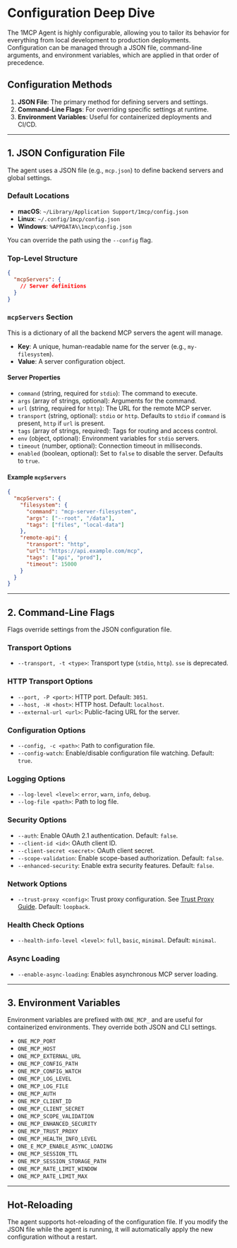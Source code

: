 # Configuration Deep Dive

The 1MCP Agent is highly configurable, allowing you to tailor its behavior for everything from local development to production deployments. Configuration can be managed through a JSON file, command-line arguments, and environment variables, which are applied in that order of precedence.

## Configuration Methods

1.  **JSON File**: The primary method for defining servers and settings.
2.  **Command-Line Flags**: For overriding specific settings at runtime.
3.  **Environment Variables**: Useful for containerized deployments and CI/CD.

---

## 1. JSON Configuration File

The agent uses a JSON file (e.g., `mcp.json`) to define backend servers and global settings.

### Default Locations

- **macOS**: `~/Library/Application Support/1mcp/config.json`
- **Linux**: `~/.config/1mcp/config.json`
- **Windows**: `%APPDATA%\1mcp\config.json`

You can override the path using the `--config` flag.

### Top-Level Structure

```json
{
  "mcpServers": {
    // Server definitions
  }
}
```

### `mcpServers` Section

This is a dictionary of all the backend MCP servers the agent will manage.

- **Key**: A unique, human-readable name for the server (e.g., `my-filesystem`).
- **Value**: A server configuration object.

#### Server Properties

- `command` (string, required for `stdio`): The command to execute.
- `args` (array of strings, optional): Arguments for the command.
- `url` (string, required for `http`): The URL for the remote MCP server.
- `transport` (string, optional): `stdio` or `http`. Defaults to `stdio` if `command` is present, `http` if `url` is present.
- `tags` (array of strings, required): Tags for routing and access control.
- `env` (object, optional): Environment variables for `stdio` servers.
- `timeout` (number, optional): Connection timeout in milliseconds.
- `enabled` (boolean, optional): Set to `false` to disable the server. Defaults to `true`.

#### Example `mcpServers`

```json
{
  "mcpServers": {
    "filesystem": {
      "command": "mcp-server-filesystem",
      "args": ["--root", "/data"],
      "tags": ["files", "local-data"]
    },
    "remote-api": {
      "transport": "http",
      "url": "https://api.example.com/mcp",
      "tags": ["api", "prod"],
      "timeout": 15000
    }
  }
}
```

---

## 2. Command-Line Flags

Flags override settings from the JSON configuration file.

### Transport Options

- `--transport, -t <type>`: Transport type (`stdio`, `http`). `sse` is deprecated.

### HTTP Transport Options

- `--port, -P <port>`: HTTP port. Default: `3051`.
- `--host, -H <host>`: HTTP host. Default: `localhost`.
- `--external-url <url>`: Public-facing URL for the server.

### Configuration Options

- `--config, -c <path>`: Path to configuration file.
- `--config-watch`: Enable/disable configuration file watching. Default: `true`.

### Logging Options

- `--log-level <level>`: `error`, `warn`, `info`, `debug`.
- `--log-file <path>`: Path to log file.

### Security Options

- `--auth`: Enable OAuth 2.1 authentication. Default: `false`.
- `--client-id <id>`: OAuth client ID.
- `--client-secret <secret>`: OAuth client secret.
- `--scope-validation`: Enable scope-based authorization. Default: `false`.
- `--enhanced-security`: Enable extra security features. Default: `false`.

### Network Options

- `--trust-proxy <config>`: Trust proxy configuration. See [Trust Proxy Guide](../reference/trust-proxy). Default: `loopback`.

### Health Check Options

- `--health-info-level <level>`: `full`, `basic`, `minimal`. Default: `minimal`.

### Async Loading

- `--enable-async-loading`: Enables asynchronous MCP server loading.

---

## 3. Environment Variables

Environment variables are prefixed with `ONE_MCP_` and are useful for containerized environments. They override both JSON and CLI settings.

- `ONE_MCP_PORT`
- `ONE_MCP_HOST`
- `ONE_MCP_EXTERNAL_URL`
- `ONE_MCP_CONFIG_PATH`
- `ONE_MCP_CONFIG_WATCH`
- `ONE_MCP_LOG_LEVEL`
- `ONE_MCP_LOG_FILE`
- `ONE_MCP_AUTH`
- `ONE_MCP_CLIENT_ID`
- `ONE_MCP_CLIENT_SECRET`
- `ONE_MCP_SCOPE_VALIDATION`
- `ONE_MCP_ENHANCED_SECURITY`
- `ONE_MCP_TRUST_PROXY`
- `ONE_MCP_HEALTH_INFO_LEVEL`
- `ONE_E_MCP_ENABLE_ASYNC_LOADING`
- `ONE_MCP_SESSION_TTL`
- `ONE_MCP_SESSION_STORAGE_PATH`
- `ONE_MCP_RATE_LIMIT_WINDOW`
- `ONE_MCP_RATE_LIMIT_MAX`

---

## Hot-Reloading

The agent supports hot-reloading of the configuration file. If you modify the JSON file while the agent is running, it will automatically apply the new configuration without a restart.
